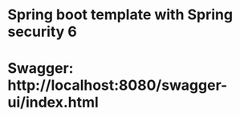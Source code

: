 # Spring boot template with Spring security 6
# Swagger: http://localhost:8080/swagger-ui/index.html
